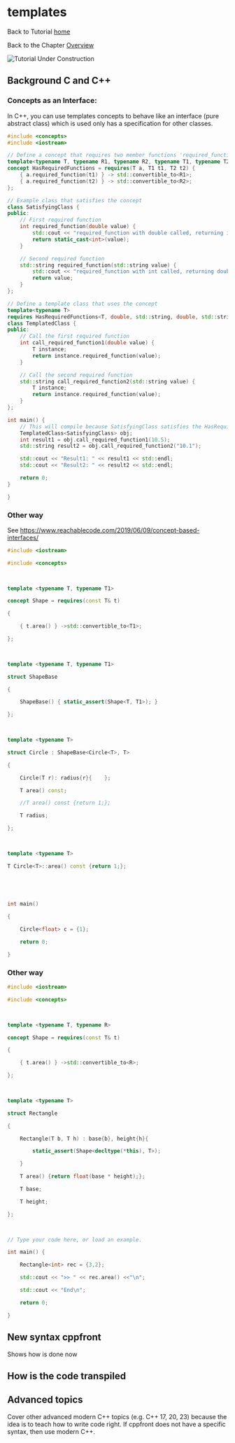 # templates


Back to Tutorial [home](../README.md)

Back to the Chapter [Overview](Overview.md)

![Tutorial Under Construction](../TutorialUnderConstruction.png)

## Background C and C++

### Concepts as an Interface:

In C++, you can use templates concepts to behave like an interface (pure abstract class) which is used only has a specification for other classes.


```c++
#include <concepts>
#include <iostream>

// Define a concept that requires two member functions 'required_function' with different signatures
template<typename T, typename R1, typename R2, typename T1, typename T2>
concept HasRequiredFunctions = requires(T a, T1 t1, T2 t2) {
    { a.required_function(t1) } -> std::convertible_to<R1>;
    { a.required_function(t2) } -> std::convertible_to<R2>;
};

// Example class that satisfies the concept
class SatisfyingClass {
public:
    // First required function
    int required_function(double value) {
        std::cout << "required_function with double called, returning int" << std::endl;
        return static_cast<int>(value);
    }

    // Second required function
    std::string required_function(std::string value) {
        std::cout << "required_function with int called, returning double" << std::endl;
        return value;
    }
};

// Define a template class that uses the concept
template<typename T>
requires HasRequiredFunctions<T, double, std::string, double, std::string> // Concept is applied here with T and expected return types
class TemplatedClass {
public:
    // Call the first required function
    int call_required_function1(double value) {
        T instance;
        return instance.required_function(value);
    }

    // Call the second required function
    std::string call_required_function2(std::string value) {
        T instance;
        return instance.required_function(value);
    }
};

int main() {
    // This will compile because SatisfyingClass satisfies the HasRequiredFunctions concept
    TemplatedClass<SatisfyingClass> obj;
    int result1 = obj.call_required_function1(10.5);
    std::string result2 = obj.call_required_function2("10.1");

    std::cout << "Result1: " << result1 << std::endl;
    std::cout << "Result2: " << result2 << std::endl;

    return 0;
}

}
```

### Other way

See https://www.reachablecode.com/2019/06/09/concept-based-interfaces/


```c++
#include <iostream>

#include <concepts>

 

template <typename T, typename T1>

concept Shape = requires(const T& t)

{

    { t.area() } ->std::convertible_to<T1>;

};

 

template <typename T, typename T1>

struct ShapeBase

{

    ShapeBase() { static_assert(Shape<T, T1>); }

};

 

template <typename T>

struct Circle : ShapeBase<Circle<T>, T>

{

    Circle(T r): radius{r}{    };

    T area() const;

    //T area() const {return 1;};

    T radius;

};

 

template <typename T>

T Circle<T>::area() const {return 1;};

 

 

int main()

{

    Circle<float> c = {1};

    return 0;

}
```

### Other way


```c++
#include <iostream>

#include <concepts>

 

template <typename T, typename R>

concept Shape = requires(const T& t)

{

    { t.area() } ->std::convertible_to<R>;

};

 

template <typename T>

struct Rectangle

{

    Rectangle(T b, T h) : base{b}, height{h}{

        static_assert(Shape<decltype(*this), T>);

    }

    T area() {return float(base * height);};

    T base;

    T height;

};

 

// Type your code here, or load an example.

int main() {

    Rectangle<int> rec = {3,2};

    std::cout << ">> " << rec.area() <<"\n";

    std::cout << "End\n";

    return 0;

}
```

## New syntax cppfront

Shows how is done now


## How is the code transpiled

## Advanced topics

Cover other advanced modern C++ topics (e.g. C++ 17, 20, 23) because the idea is to teach how to write code right.
If cppfront does not have a specific syntax, then use modern C++.

